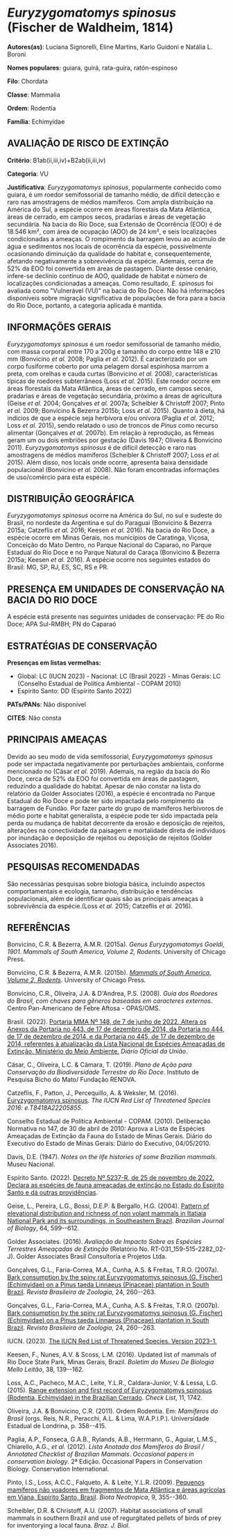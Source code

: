 # *Euryzygomatomys spinosus* (Fischer de Waldheim, 1814)

**Autores(as)**: Luciana Signorelli, Eline Martins, Karlo Guidoni e Natália L. Boroni

**Nomes populares**: guiara, guirá, rata-guira, ratón-espinoso

**Filo**: Chordata

**Classe**: Mammalia

**Ordem**: Rodentia

**Família**: Echimyidae

## AVALIAÇÃO DE RISCO DE EXTINÇÃO

**Critério**: B1ab(ii,iii,iv)+B2ab(ii,iii,iv)

**Categoria**: VU

**Justificativa**: *Euryzygomatomys spinosus*, popularmente conhecido como guiara, é um roedor semifossorial de tamanho médio, de difícil detecção e raro nas amostragens de médios mamíferos. Com ampla distribuição na América do Sul, a espécie ocorre em áreas florestais da Mata Atlântica, áreas de cerrado, em campos secos, pradarias e áreas de vegetação secundária. Na bacia do Rio Doce, sua Extensão de Ocorrência (EOO) é de 18.546 km², com área de ocupação (AOO) de 24 km², e seis localizações condicionadas a ameaças. O rompimento da barragem levou ao acúmulo de água e sedimentos nos locais de ocorrência da espécie, possivelmente ocasionando diminuição da qualidade do habitat e, consequentemente, afetando negativamente a sobrevivência da espécie.  Ademais, cerca de 52% da EOO foi convertida em áreas de pastagem. Diante desse cenário, infere-se declínio contínuo de AOO, qualidade de habitat e número de localizações condicionadas a
ameaças. Como resultado, *E.  spinosus* foi avaliada como "Vulnerável (VU)" na bacia do Rio Doce. Não há informações disponíveis sobre migração significativa de populações de fora para a bacia do Rio Doce, portanto, a categoria aplicada é mantida.

## INFORMAÇÕES GERAIS

*Euryzygomatomys spinosus* é um roedor semifossorial de tamanho médio, com massa corporal entre 170 a 200g e tamanho do corpo entre 148 e 210 mm (Bonvicino *et al.* 2008; Paglia *et al.* 2012). É caracterizado por um corpo fusiforme coberto por uma pelagem dorsal espinhosa marrom a preta, com orelhas e cauda curtas (Bonvicino *et al.* 2008), características típicas de roedores subterrâneos (Loss *et al.* 2015).  Este roedor ocorre em áreas florestais da Mata Atlântica, áreas de cerrado, em campos secos, pradarias e áreas de vegetação secundária, próximo a áreas de agricultura (Geise *et al.* 2004; Gonçalves *et al.* 2007a; Scheibler & Christoff 2007; Pinto *et al.* 2009; Bonvicino & Bezerra 2015b; Loss *et al.* 2015). Quanto à dieta, há indícios de que a espécie seja herbívora e/ou onívora (Paglia *et al.* 2012; Loss *et al.* 2015), sendo relatado o uso de troncos de *Pinus* como recurso alimentar (Gonçalves *et al.* 2007b). Em relação à reprodução, as
fêmeas geram um ou dois embriões por gestação (Davis 1947; Oliveira & Bonvicino 2011).  *Euryzygomatomys spinosus* é de difícil detecção e raro nas amostragens de médios mamíferos (Scheibler & Christoff 2007; Loss *et al.* 2015).  Além disso, nos locais onde ocorre, apresenta baixa densidade populacional (Bonvicino *et al.* 2008). Não foram encontradas informações de uso/comércio para esta espécie.

## DISTRIBUIÇÃO GEOGRÁFICA

*Euryzygomatomys spinosus* ocorre na América do Sul, no sul e sudeste do Brasil, no nordeste da Argentina e sul do Paraguai (Bonvicino & Bezerra 2015a; Catzeflis *et al.* 2016; Keesen *et al.* 2016). Na bacia do Rio Doce, a espécie ocorre em Minas Gerais, nos municípios de Caratinga, Viçosa, Conceição do Mato Dentro, no Parque Nacional do Caparaó, no Parque Estadual do Rio Doce e no Parque Natural do Caraça (Bonvicino & Bezerra 2015a; Keesen *et al.* 2016). A espécie ocorre nos seguintes estados do Brasil: MG, SP, RJ, ES, SC, RS e PR.

## PRESENÇA EM UNIDADES DE CONSERVAÇÃO NA BACIA DO RIO DOCE

A espécie está presente nas seguintes unidades de conservação: PE do Rio Doce; APA Sul-RMBH; PN do Caparaó

## ESTRATÉGIAS DE CONSERVAÇÃO

**Presenças em listas vermelhas:**

-   Global: LC (IUCN 2023) -   Nacional: LC (Brasil 2022) -   Minas Gerais: LC (Conselho Estadual de Política Ambiental - COPAM
    2010)
-   Espírito Santo: DD (Espírito Santo 2022)

**PATs/PANs**: Não disponível

**CITES**: Não consta

## PRINCIPAIS AMEAÇAS

Devido ao seu modo de vida semifossorial, *Euryzygomatomys spinosus* pode ser impactada negativamente por perturbações ambientais, conforme mencionado no (Cäsar *et al.* 2019). Ademais, na região da bacia do Rio Doce, cerca de 52% da EOO foi convertida em áreas de pastagem, reduzindo a qualidade do habitat. Apesar de não constar na lista do relatório da Golder Associates (2016), a espécie é encontrada no Parque Estadual do Rio Doce e pode ter sido impactada pelo rompimento da barragem de Fundão. Por fazer parte do grupo de mamíferos herbívoros de médio porte e habitat generalista, a espécie pode ter sido impactada pela perda ou mudança de habitat decorrente da erosão e deposição de rejeitos, alterações na conectividade da paisagem e mortalidade direta de indivíduos por inundação e deposição de rejeitos ou deposição de rejeitos (Golder Associates 2016).

## PESQUISAS RECOMENDADAS

São necessárias pesquisas sobre biologia básica, incluindo aspectos comportamentais e ecologia, tamanho, distribuição e tendências populacionais, além de identificar quais são as principais ameaças à sobrevivência da espécie.(Loss *et al.* 2015; Catzeflis *et al.* 2016).

## REFERÊNCIAS

Bonvicino, C.R. & Bezerra, A.M.R. (2015a). *Genus Euryzygomatomys Goeldi, 1901*. *Mammals of South America, Volume 2, Rodents*. University of Chicago Press.

Bonvicino, C.R. & Bezerra, A.M.R. (2015b). [*Mammals of South America, Volume 2, Rodents*](https://doi.org/10.7208/chicago/9780226169606.001.0001).  University of Chicago Press.

Bonvicino, C.R., Oliveira, J.A. & D'Andrea, P.S. (2008). *Guia dos Roedores do Brasil, com chaves para gêneros baseadas em caracteres externos*. Centro Pan-Americano de Febre Aftosa - OPAS/OMS.

Brasil. (2022). [Portaria MMA Nº 148, de 7 de junho de 2022. Altera os Anexos da Portaria no 443, de 17 de dezembro de 2014, da Portaria no 444, de 17 de dezembro de 2014, e da Portaria no 445, de 17 de dezembro de 2014, referentes à atualização da Lista Nacional de Espécies Ameaçadas de Extinção. Ministério do Meio Ambiente.](https://in.gov.br/en/web/dou/-/portaria-mma-n-148-de-7-de-junho-de-2022-406272733) *Diário Oficial da União*.

Cäsar, C., Oliveira, L.C. & Câmara, T. (2019). *Plano de Ação para Conservação da Biodiversidade Terrestre do Rio Doce*. Instituto de Pesquisa Bicho do Mato/ Fundação RENOVA.

Catzeflis, F., Patton, J., Percequillo, A. & Weksler, M. (2016).  [Euryzygomatomys spinosus](https://doi.org/10.2305/IUCN.UK.2008.RLTS.T8418A12911004.en).  *The IUCN Red List of Threatened Species 2016: e.T8418A22205855*.

Conselho Estadual de Política Ambiental - COPAM. (2010). Deliberação Normativa no 147, de 30 de abril de 2010: Aprova a Lista de Espécies Ameaçadas de Extinção da Fauna do Estado de Minas Gerais. Diário do Executivo do Estado de Minas Gerais: Diário do Executivo, 04/05/2010.

Davis, D.E. (1947). *Notes on the life histories of some Brazilian mammals*. Museu Nacional.

Espírito Santo. (2022). [Decreto Nº 5237-R, de 25 de novembro de 2022.  Declara as espécies de fauna ameaçadas de extinção no Estado do Espírito Santo e dá outras providências](https://iema.es.gov.br/Media/iema/FAUNA/Decreto%205237-R_2022_25-Nov%20-%20Fauna%20(s-peixes)%20-%20Lista%20de%20Esp%C3%A9cies%20Amea%C3%A7adas%20de%20Extin%C3%A7%C3%A3o.pdf).

Geise, L., Pereira, L.G., Bossi, D.E.P. & Bergallo, H.G. (2004).  [Pattern of elevational distribution and richness of non volant mammals in Itatiaia National Park and its surroundings, in Southeastern Brazil](https://doi.org/10.1590/S1519-69842004000400007). *Brazilian Journal of Biology*, 64, 599--612.

Golder Associates. (2016). *Avaliação de Impacto Sobre as Espécies Terrestres Ameaçadas de Extinção* (Relatório No.  RT-031_159-515-2282_02-J). Golder Associates Brasil Consultoria e Projetos Ltda.

Gonçalves, G.L., Faria-Correa, M.A., Cunha, A.S. & Freitas, T.R.O.  (2007a). [Bark consumption by the spiny rat Euryzygomatomys spinosus (G.  Fischer) (Echimyidae) on a Pinus taeda Linnaeus (Pinaceae) plantation in South Brazil](https://doi.org/10.1590/S0101-81752007000100037). *Revista Brasileira de Zoologia*, 24, 260--263.

Gonçalves, G.L., Faria-Correa, M.A., Cunha, A.S. & Freitas, T.R.O.  (2007b). [Bark consumption by the spiny rat Euryzygomatomys spinosus (G.  Fischer) (Echimyidae) on a Pinus taeda Linnaeus (Pinaceae) plantation in South Brazil](https://doi.org/10.1590/S0101-81752007000100037). *Revista Brasileira de Zoologia*, 24, 260--263.

IUCN. (2023). [The IUCN Red List of Threatened Species. Version 2023-1.](https://www.iucnredlist.org.)

Keesen, F., Nunes, A.V. & Scoss, L.M. (2016). Updated list of mammals of Rio Doce State Park, Minas Gerais, Brazil. *Boletim do Museu De Biologia Mello Leitão*, 38, 139--162.

Loss, A.C., Pacheco, M.A.C., Leite, Y.L.R., Caldara-Junior, V. & Lessa, L.G. (2015). [Range extension and first record of Euryzygomatomys spinosus (Rodentia, Echimyidae) in the Brazilian Cerrado](https://doi.org/10.15560/11.5.1742). *Check List*, 11, 1742.

Oliveira, J.A. & Bonvicino, C.R. (2011). Ordem Rodentia. Em: *Mamíferos do Brasil* (orgs. Reis, N.R., Peracchi, A.L. & Lima, W.A.P.I.P.).  Universidade Estadual de Londrina, p. 358--415.

Paglia, A.P., Fonseca, G.A.B., Rylands, A.B., Herrmann, G., Aguiar, L.M.S., Chiarello, A.G., *et al.* (2012). *Lista Anotada dos Mamíferos do Brasil / Annotated Checklist of Brazilian Mammals*. *Occasional papers in conservation biology*. 2ª Edição. Occasional Papers in Conservation Biology. Conservation International.

Pinto, I.S., Loss, A.C.C., Falqueto, A. & Leite, Y.L.R. (2009).  [Pequenos mamíferos não voadores em fragmentos de Mata Atlântica e áreas agrícolas em Viana, Espírito Santo, Brasil](https://doi.org/10.1590/S1676-06032009000300030). *Biota Neotropica*, 9, 355--360.

Scheibler, D.R. & Christoff, A.U. (2007). Habitat associations of small mammals in southern Brazil and use of regurgitated pellets of birds of prey for inventorying a local fauna. *Braz. J. Biol*.
